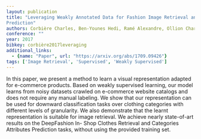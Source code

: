 ```yaml
---
layout: publication
title: "Leveraging Weakly Annotated Data for Fashion Image Retrieval and Label
Prediction"
authors: Corbière Charles, Ben-Younes Hedi, Ramé Alexandre, Ollion Charles
conference: ""
year: 2017
bibkey: corbière2017leveraging
additional_links:
  - {name: "Paper", url: "https://arxiv.org/abs/1709.09426"}
tags: ['Image Retrieval', 'Supervised', 'Weakly Supervised']
---
```

In this paper, we present a method to learn a visual representation adapted for
e-commerce products. Based on weakly supervised learning, our model learns from
noisy datasets crawled on e-commerce website catalogs and does not require any
manual labeling. We show that our representation can be used for downward
classification tasks over clothing categories with different levels of
granularity. We also demonstrate that the learnt representation is suitable for
image retrieval. We achieve nearly state-of-art results on the DeepFashion In-
Shop Clothes Retrieval and Categories Attributes Prediction tasks, without using
the provided training set.
